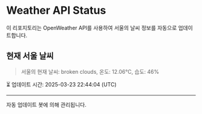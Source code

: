 
# Weather API Status

이 리포지토리는 OpenWeather API를 사용하여 서울의 날씨 정보를 자동으로 업데이트합니다.

## 현재 서울 날씨
> 서울의 현재 날씨: broken clouds, 온도: 12.06°C, 습도: 46%

⏳ 업데이트 시간: 2025-03-23 22:44:04 (UTC)

---
자동 업데이트 봇에 의해 관리됩니다.

